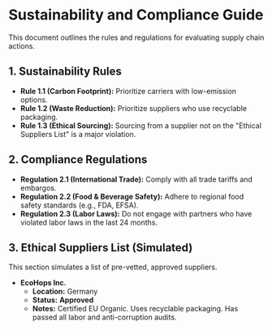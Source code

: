 # Sustainability and Compliance Guide

This document outlines the rules and regulations for evaluating supply chain actions.

## 1. Sustainability Rules

- **Rule 1.1 (Carbon Footprint):** Prioritize carriers with low-emission options.
- **Rule 1.2 (Waste Reduction):** Prioritize suppliers who use recyclable packaging.
- **Rule 1.3 (Ethical Sourcing):** Sourcing from a supplier not on the "Ethical Suppliers List" is a major violation.

## 2. Compliance Regulations

- **Regulation 2.1 (International Trade):** Comply with all trade tariffs and embargos.
- **Regulation 2.2 (Food & Beverage Safety):** Adhere to regional food safety standards (e.g., FDA, EFSA).
- **Regulation 2.3 (Labor Laws):** Do not engage with partners who have violated labor laws in the last 24 months.

## 3. Ethical Suppliers List (Simulated)

This section simulates a list of pre-vetted, approved suppliers.

- **EcoHops Inc.**
  - **Location:** Germany
  - **Status:** **Approved**
  - **Notes:** Certified EU Organic. Uses recyclable packaging. Has passed all labor and anti-corruption audits.